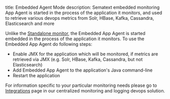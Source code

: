 title: Embedded Agent Mode
description: Sematext embedded monitoring App Agent is started in the process of the application it monitors, and used to retrieve various devops metrics from Solr, HBase, Kafka, Cassandra, Elasticsearch and more

Unlike the [Standalone monitor](spm-monitor-standalone),
the Embedded App Agent is started embedded in the
process of the application it monitors. To use the Embedded App Agent do following steps:

  - Enable JMX for the application which will be monitored, if metrics
    are retrieved via JMX (e.g. Solr, HBase, Kafka, Cassandra, but not
    Elasticsearch)
  - Add Embedded App Agent to the application's Java command-line
  - Restart the application

For information specific to your particular monitoring needs please go
to [Integrations](https://apps.sematext.com/ui/our-integrations) page in our centralized monitoring and logging devops solution.
